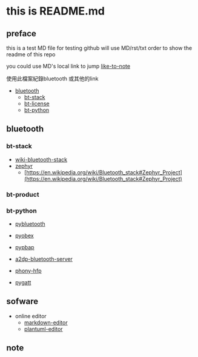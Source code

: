 # this is  README.md

## preface
this is a test MD file for testing
github will use MD/rst/txt order to show the readme of this repo

you could use MD's local link to jump
[like-to-note](#note)

使用此檔案紀錄bluetooth 或其他的link


- [bluetooth](#bluetooth)
     - [bt-stack](#bt-stack)
     - [bt-license](#bt-license)
     - [bt-python](#bt-python)

## bluetooth

### bt-stack

* [wiki-bluetooth-stack](https://en.wikipedia.org/wiki/Bluetooth_stack)
* [zephyr](https://github.com/zephyrproject-rtos/zephyr)
    *  [https://en.wikipedia.org/wiki/Bluetooth_stack#Zephyr_Project](https://en.wikipedia.org/wiki/Bluetooth_stack#Zephyr_Project)

### bt-product

### bt-python

* [pybluetooth](https://github.com/pebble/pybluetooth)

* [pyobex](https://pypi.org/project/PyOBEX/)
* [pypbap](https://github.com/bmwcarit/pypbap)
* [a2dp-bluetooth-server](https://github.com/karaambaa/a2dp-bluetooth-server)
* [phony-hfp](https://github.com/littlecraft/phony)

* [pygatt](https://github.com/peplin/pygatt)

## sofware
  - online editor
    - [markdown-editor](https://dillinger.io/)
    - [plantuml-editor](https://www.planttext.com/)


## note
